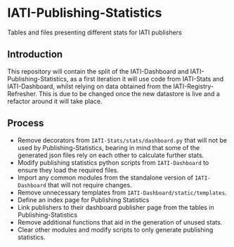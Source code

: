 IATI-Publishing-Statistics
===========================

Tables and files presenting different stats for IATI publishers

Introduction
-------------

This repository will contain the split of the IATI-Dashboard and IATI-Publishing-Statistics, as a first iteration it will use code from IATI-Stats and IATI-Dashboard, whilst relying on data obtained from the IATI-Registry-Refresher. This is due to be changed once the new datastore is live and a refactor around it will take place.

Process
--------

- Remove decorators from `IATI-Stats/stats/dashboard.py` that will not be used by Publishing-Statistics, bearing in mind that some of the generated json files rely on each other to calculate further stats.
- Modify publishing statistics python scripts from `IATI-Dashboard` to ensure they load the required files.
- Import any common modules from the standalone version of `IATI-Dashboard` that will not require changes. 
- Remove unnecessary templates from `IATI-Dashboard/static/templates`.
- Define an index page for Publishing Statistics
- Link publishers to their dashboard publisher page from the tables in Publishing-Statistics
- Remove additional functions that aid in the generation of unused stats.
- Clear other modules and modify scripts to only generate publishing statistics.
